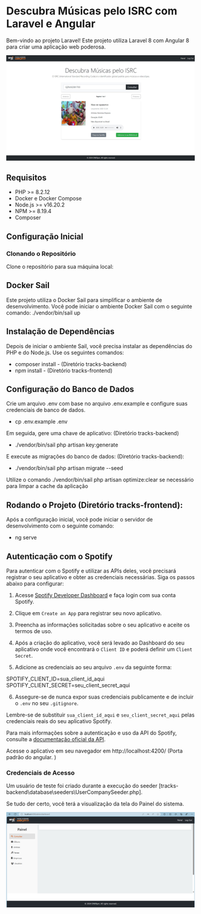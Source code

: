 # Descubra Músicas pelo ISRC com Laravel e Angular

Bem-vindo ao projeto Laravel! Este projeto utiliza Laravel 8 com Angular 8 para criar uma aplicação web poderosa.

![Aplicação](screem-app-search.jpg)

## Requisitos

- PHP >= 8.2.12
- Docker e Docker Compose
- Node.js >= v16.20.2
- NPM >= 8.19.4
- Composer

## Configuração Inicial

### Clonando o Repositório

Clone o repositório para sua máquina local:


## Docker Sail
Este projeto utiliza o Docker Sail para simplificar o ambiente de desenvolvimento. Você pode iniciar o ambiente Docker Sail com o seguinte comando:
./vendor/bin/sail up

## Instalação de Dependências
Depois de iniciar o ambiente Sail, você precisa instalar as dependências do PHP e do Node.js. Use os seguintes comandos:

- composer install - (Diretório tracks-backend)
- npm install - (Diretório tracks-frontend)

## Configuração do Banco de Dados
Crie um arquivo .env com base no arquivo .env.example e configure suas credenciais de banco de dados.
- cp .env.example .env

Em seguida, gere uma chave de aplicativo: (Diretório tracks-backend)
- ./vendor/bin/sail php artisan key:generate

E execute as migrações do banco de dados: (Diretório tracks-backend):
- ./vendor/bin/sail php artisan migrate --seed

Utilize o comando ./vendor/bin/sail php artisan optimize:clear se necessário para limpar a cache da aplicação

## Rodando o Projeto (Diretório tracks-frontend):
Após a configuração inicial, você pode iniciar o servidor de desenvolvimento com o seguinte comando:
- ng serve

## Autenticação com o Spotify

Para autenticar com o Spotify e utilizar as APIs deles, você precisará registrar o seu aplicativo e obter as credenciais necessárias. Siga os passos abaixo para configurar:

1. Acesse [Spotify Developer Dashboard](https://developer.spotify.com/) e faça login com sua conta Spotify.

2. Clique em `Create an App` para registrar seu novo aplicativo.

3. Preencha as informações solicitadas sobre o seu aplicativo e aceite os termos de uso.

4. Após a criação do aplicativo, você será levado ao Dashboard do seu aplicativo onde você encontrará o `Client ID` e poderá definir um `Client Secret`.

5. Adicione as credenciais ao seu arquivo `.env` da seguinte forma:

SPOTIFY_CLIENT_ID=sua_client_id_aqui
SPOTIFY_CLIENT_SECRET=seu_client_secret_aqui


6. Assegure-se de nunca expor suas credenciais publicamente e de incluir o `.env` no seu `.gitignore`.

Lembre-se de substituir `sua_client_id_aqui` e `seu_client_secret_aqui` pelas credenciais reais do seu aplicativo Spotify.

Para mais informações sobre a autenticação e uso da API do Spotify, consulte a [documentação oficial da API](https://developer.spotify.com/documentation/web-api/).


Acesse o aplicativo em seu navegador em http://localhost:4200/ (Porta padrão do angular. )

### Credenciais de Acesso

Um usuário de teste foi criado durante a execução do seeder [tracks-backend\database\seeders\UserCompanySeeder.php].

Se tudo der certo, você terá a visualização da tela do Painel do sistema.

![Painel](painel-admin.png)